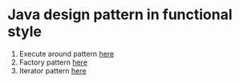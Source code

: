 # Java design pattern in functional style
1. Execute around pattern [here](https://github.com/yilmazkusatmer/functionalDesignPattern/tree/main/src/main/java/de/yiku/executearoundpattern) 
2. Factory pattern [here](https://github.com/yilmazkusatmer/functionalDesignPattern/tree/main/src/main/java/de/yiku/factorypattern) 
2. Iterator pattern [here](https://github.com/yilmazkusatmer/functionalDesignPattern/tree/main/src/main/java/de/yiku/iteratorpattern) 
